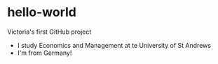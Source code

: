 # hello-world
Victoria's first GitHub project </br>
<p><ul>
  <li>I study Economics and Management at te University of St Andrews</li>
  <li>I'm from Germany!</li>
</ul></p>
